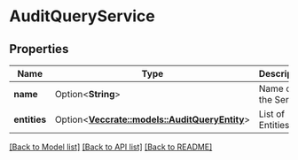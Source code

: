 # AuditQueryService

## Properties

Name | Type | Description | Notes
------------ | ------------- | ------------- | -------------
**name** | Option<**String**> | Name of the Service | [optional]
**entities** | Option<[**Vec<crate::models::AuditQueryEntity>**](AuditQueryEntity.md)> | List of Entities | [optional]

[[Back to Model list]](../README.md#documentation-for-models) [[Back to API list]](../README.md#documentation-for-api-endpoints) [[Back to README]](../README.md)


